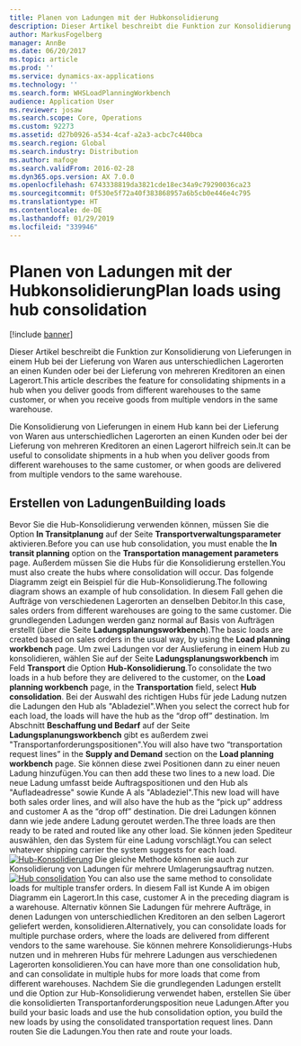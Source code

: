 ```yaml
---
title: Planen von Ladungen mit der Hubkonsolidierung
description: Dieser Artikel beschreibt die Funktion zur Konsolidierung von Lieferungen in einem Hub bei der Lieferung von Waren aus unterschiedlichen Lagerorten an einen Kunden oder bei der Lieferung von mehreren Kreditoren an einen Lagerort.
author: MarkusFogelberg
manager: AnnBe
ms.date: 06/20/2017
ms.topic: article
ms.prod: ''
ms.service: dynamics-ax-applications
ms.technology: ''
ms.search.form: WHSLoadPlanningWorkbench
audience: Application User
ms.reviewer: josaw
ms.search.scope: Core, Operations
ms.custom: 92273
ms.assetid: d27b0926-a534-4caf-a2a3-acbc7c440bca
ms.search.region: Global
ms.search.industry: Distribution
ms.author: mafoge
ms.search.validFrom: 2016-02-28
ms.dyn365.ops.version: AX 7.0.0
ms.openlocfilehash: 6743338819da3821cde18ec34a9c79290036ca23
ms.sourcegitcommit: 0f530e5f72a40f383868957a6b5cb0e446e4c795
ms.translationtype: HT
ms.contentlocale: de-DE
ms.lasthandoff: 01/29/2019
ms.locfileid: "339946"
---
```

# <a name="plan-loads-using-hub-consolidation"></a><span data-ttu-id="83868-103">Planen von Ladungen mit der Hubkonsolidierung</span><span class="sxs-lookup"><span data-stu-id="83868-103">Plan loads using hub consolidation</span></span>

[!include [banner](../includes/banner.md)]

<span data-ttu-id="83868-104">Dieser Artikel beschreibt die Funktion zur Konsolidierung von Lieferungen in einem Hub bei der Lieferung von Waren aus unterschiedlichen Lagerorten an einen Kunden oder bei der Lieferung von mehreren Kreditoren an einen Lagerort.</span><span class="sxs-lookup"><span data-stu-id="83868-104">This article describes the feature for consolidating shipments in a hub when you deliver goods from different warehouses to the same customer, or when you receive goods from multiple vendors in the same warehouse.</span></span>

<span data-ttu-id="83868-105">Die Konsolidierung von Lieferungen in einem Hub kann bei der Lieferung von Waren aus unterschiedlichen Lagerorten an einen Kunden oder bei der Lieferung von mehreren Kreditoren an einen Lagerort hilfreich sein.</span><span class="sxs-lookup"><span data-stu-id="83868-105">It can be useful to consolidate shipments in a hub when you deliver goods from different warehouses to the same customer, or when goods are delivered from multiple vendors to the same warehouse.</span></span>

## <a name="building-loads"></a><span data-ttu-id="83868-106">Erstellen von Ladungen</span><span class="sxs-lookup"><span data-stu-id="83868-106">Building loads</span></span>
<span data-ttu-id="83868-107">Bevor Sie die Hub-Konsolidierung verwenden können, müssen Sie die Option **In Transitplanung** auf der Seite **Transportverwaltungsparameter** aktivieren.</span><span class="sxs-lookup"><span data-stu-id="83868-107">Before you can use hub consolidation, you must enable the **In transit planning** option on the **Transportation management parameters** page.</span></span> <span data-ttu-id="83868-108">Außerdem müssen Sie die Hubs für die Konsolidierung erstellen.</span><span class="sxs-lookup"><span data-stu-id="83868-108">You must also create the hubs where consolidation will occur.</span></span> <span data-ttu-id="83868-109">Das folgende Diagramm zeigt ein Beispiel für die Hub-Konsolidierung.</span><span class="sxs-lookup"><span data-stu-id="83868-109">The following diagram shows an example of hub consolidation.</span></span> <span data-ttu-id="83868-110">In diesem Fall gehen die Aufträge von verschiedenen Lagerorten an denselben Debitor.</span><span class="sxs-lookup"><span data-stu-id="83868-110">In this case, sales orders from different warehouses are going to the same customer.</span></span> <span data-ttu-id="83868-111">Die grundlegenden Ladungen werden ganz normal auf Basis von Aufträgen erstellt (über die Seite **Ladungsplanungsworkbench**).</span><span class="sxs-lookup"><span data-stu-id="83868-111">The basic loads are created based on sales orders in the usual way, by using the **Load planning workbench** page.</span></span> <span data-ttu-id="83868-112">Um zwei Ladungen vor der Auslieferung in einem Hub zu konsolidieren, wählen Sie auf der Seite **Ladungsplanungsworkbench** im Feld **Transport** die Option **Hub-Konsolidierung**.</span><span class="sxs-lookup"><span data-stu-id="83868-112">To consolidate the two loads in a hub before they are delivered to the customer, on the **Load planning workbench** page, in the **Transportation** field, select **Hub consolidation**.</span></span> <span data-ttu-id="83868-113">Bei der Auswahl des richtigen Hubs für jede Ladung nutzen die Ladungen den Hub als "Abladeziel".</span><span class="sxs-lookup"><span data-stu-id="83868-113">When you select the correct hub for each load, the loads will have the hub as the “drop off” destination.</span></span> <span data-ttu-id="83868-114">Im Abschnitt **Beschaffung und Bedarf** auf der Seite **Ladungsplanungsworkbench** gibt es außerdem zwei "Transportanforderungspositionen".</span><span class="sxs-lookup"><span data-stu-id="83868-114">You will also have two “transportation request lines” in the **Supply and Demand** section on the **Load planning workbench** page.</span></span> <span data-ttu-id="83868-115">Sie können diese zwei Positionen dann zu einer neuen Ladung hinzufügen.</span><span class="sxs-lookup"><span data-stu-id="83868-115">You can then add these two lines to a new load.</span></span> <span data-ttu-id="83868-116">Die neue Ladung umfasst beide Auftragspositionen und den Hub als "Aufladeadresse" sowie Kunde A als "Abladeziel".</span><span class="sxs-lookup"><span data-stu-id="83868-116">This new load will have both sales order lines, and will also have the hub as the “pick up” address and customer A as the “drop off” destination.</span></span> <span data-ttu-id="83868-117">Die drei Ladungen können dann wie jede andere Ladung geroutet werden.</span><span class="sxs-lookup"><span data-stu-id="83868-117">The three loads are then ready to be rated and routed like any other load.</span></span> <span data-ttu-id="83868-118">Sie können jeden Spediteur auswählen, den das System für eine Ladung vorschlägt.</span><span class="sxs-lookup"><span data-stu-id="83868-118">You can select whatever shipping carrier the system suggests for each load.</span></span> <span data-ttu-id="83868-119">[![Hub-Konsolidierung](./media/hubconsol.jpg)](./media/hubconsol.jpg) Die gleiche Methode können sie auch zur Konsolidierung von Ladungen für mehrere Umlagerungsauftrag nutzen.</span><span class="sxs-lookup"><span data-stu-id="83868-119">[![Hub consolidation](./media/hubconsol.jpg)](./media/hubconsol.jpg) You can also use the same method to consolidate loads for multiple transfer orders.</span></span> <span data-ttu-id="83868-120">In diesem Fall ist Kunde A im obigen Diagramm ein Lagerort.</span><span class="sxs-lookup"><span data-stu-id="83868-120">In this case, customer A in the preceding diagram is a warehouse.</span></span> <span data-ttu-id="83868-121">Alternativ können Sie Ladungen für mehrere Aufträge, in denen Ladungen von unterschiedlichen Kreditoren an den selben Lagerort geliefert werden, konsolidieren.</span><span class="sxs-lookup"><span data-stu-id="83868-121">Alternatively, you can consolidate loads for multiple purchase orders, where the loads are delivered from different vendors to the same warehouse.</span></span> <span data-ttu-id="83868-122">Sie können mehrere Konsolidierungs-Hubs nutzen und in mehreren Hubs für mehrere Ladungen aus verschiedenen Lagerorten konsolidieren.</span><span class="sxs-lookup"><span data-stu-id="83868-122">You can have more than one consolidation hub, and can consolidate in multiple hubs for more loads that come from different warehouses.</span></span> <span data-ttu-id="83868-123">Nachdem Sie die grundlegenden Ladungen erstellt und die Option zur Hub-Konsolidierung verwendet haben, erstellen Sie über die konsolidierten Transportanforderungsposition neue Ladungen.</span><span class="sxs-lookup"><span data-stu-id="83868-123">After you build your basic loads and use the hub consolidation option, you build the new loads by using the consolidated transportation request lines.</span></span> <span data-ttu-id="83868-124">Dann routen Sie die Ladungen.</span><span class="sxs-lookup"><span data-stu-id="83868-124">You then rate and route your loads.</span></span>



